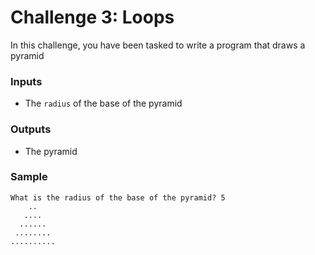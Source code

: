 # Challenge 3: Loops
In this challenge, you have been tasked to write a program that draws a pyramid 

### Inputs
- The  `radius`  of the base of the pyramid

### Outputs
- The pyramid


### Sample
```
What is the radius of the base of the pyramid? 5
    ..
   ....
  ......
 ........
..........
```
